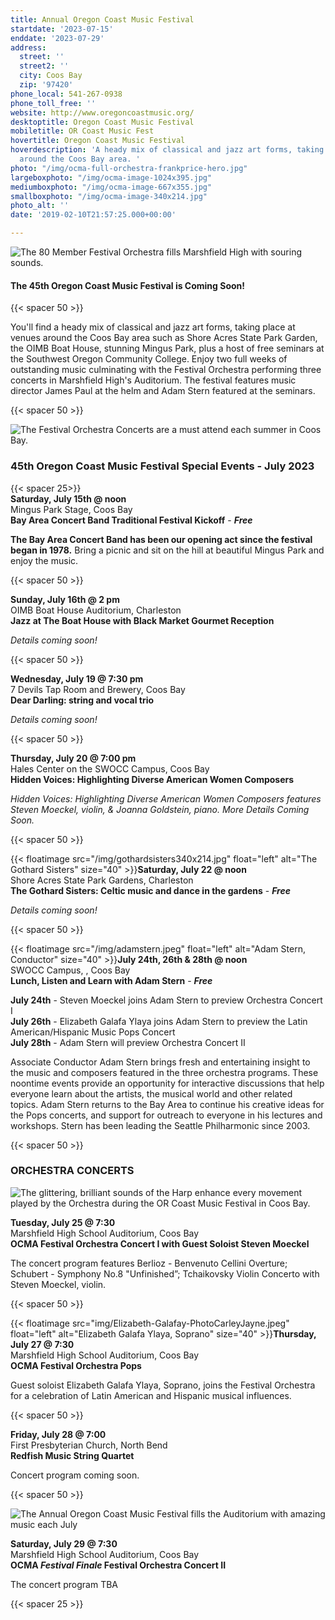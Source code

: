 ```yaml
---
title: Annual Oregon Coast Music Festival
startdate: '2023-07-15'
enddate: '2023-07-29'
address:
  street: ''
  street2: ''
  city: Coos Bay
  zip: '97420'
phone_local: 541-267-0938
phone_toll_free: ''
website: http://www.oregoncoastmusic.org/
desktoptitle: Oregon Coast Music Festival
mobiletitle: OR Coast Music Fest
hovertitle: Oregon Coast Music Festival
hoverdescription: 'A heady mix of classical and jazz art forms, taking place at venues
  around the Coos Bay area. '
photo: "/img/ocma-full-orchestra-frankprice-hero.jpg"
largeboxphoto: "/img/ocma-image-1024x395.jpg"
mediumboxphoto: "/img/ocma-image-667x355.jpg"
smallboxphoto: "/img/ocma-image-340x214.jpg"
photo_alt: ''
date: '2019-02-10T21:57:25.000+00:00'

---
```

![The 80 Member Festival Orchestra fills Marshfield High with souring sounds.](/img/ocma-pops-concert-frankprice-web.jpg "The Annual Oregon Coast Music Festival in Coos Bay - Photo by Frank Price")

#### **The 45th Oregon Coast Music Festival is Coming Soon!**

{{< spacer 50 >}}

You'll find a heady mix of classical and jazz art forms, taking place at venues around the Coos Bay area such as Shore Acres State Park Garden, the OIMB Boat House, stunning Mingus Park, plus a host of free seminars at the Southwest Oregon Community College. Enjoy two full weeks of outstanding music culminating with the Festival Orchestra performing three concerts in Marshfield High's Auditorium. The festival features music director James Paul at the helm and Adam Stern featured at the seminars.

{{< spacer 50 >}}

![The Festival Orchestra Concerts are a must attend each summer in Coos Bay.](/img/ocma-orchestra-frankprice-web.jpg "The Oregon Coast Music Festival Orchestra - Photo by Frank Price")

### 45th Oregon Coast Music Festival Special Events - July 2023

{{< spacer 25>}}  
**Saturday, July 15th @ noon**  
Mingus Park Stage, Coos Bay  
**Bay Area Concert Band Traditional Festival Kickoff** - **_Free_**

**The Bay Area Concert Band has been our opening act since the festival began in 1978.** Bring a picnic and sit on the hill at beautiful Mingus Park and enjoy the music.

{{< spacer 50 >}}

**Sunday, July 16th @ 2 pm**  
OIMB Boat House Auditorium, Charleston  
**Jazz at The Boat House with Black Market Gourmet Reception**

_Details coming soon!_

{{< spacer 50 >}}

**Wednesday, July 19 @ 7:30 pm**  
7 Devils Tap Room and Brewery, Coos Bay  
**Dear Darling: string and vocal trio**

_Details coming soon!_

{{< spacer 50 >}}

**Thursday, July 20 @ 7:00 pm**  
Hales Center on the SWOCC Campus, Coos Bay  
**Hidden Voices: Highlighting Diverse American Women Composers**

_Hidden Voices: Highlighting Diverse American Women Composers features Steven Moeckel, violin, & Joanna Goldstein, piano. More Details Coming Soon._

{{< spacer 50 >}}

{{< floatimage src="/img/gothardsisters340x214.jpg" float="left" alt="The Gothard Sisters" size="40" >}}**Saturday, July 22 @ noon**  
Shore Acres State Park Gardens, Charleston  
**The Gothard Sisters: Celtic music and dance in the gardens** - **_Free_**

_Details coming soon!_

{{< spacer 50 >}}

{{< floatimage src="/img/adamstern.jpeg" float="left" alt="Adam Stern, Conductor" size="40" >}}**July 24th, 26th & 28th @ noon**  
SWOCC Campus, , Coos Bay  
**Lunch, Listen and Learn with Adam Stern** - **_Free_**

**July 24th** - Steven Moeckel joins Adam Stern to preview Orchestra Concert I  
**July 26th** - Elizabeth Galafa Ylaya joins Adam Stern to preview the Latin American/Hispanic Music Pops Concert  
**July 28th** - Adam Stern will preview Orchestra Concert II

Associate Conductor Adam Stern brings fresh and entertaining insight to the music and composers featured in the three orchestra programs. These noontime events provide an opportunity for interactive discussions that help everyone learn about the artists, the musical world and other related topics. Adam Stern returns to the Bay Area to continue his creative ideas for the Pops concerts, and support for outreach to everyone in his lectures and workshops. Stern has been leading the Seattle Philharmonic since 2003.

{{< spacer 50 >}}

### ORCHESTRA CONCERTS

![The glittering, brilliant sounds of the Harp enhance every movement played by the Orchestra during the OR Coast Music Festival in Coos Bay.](/img/ocma-harpist-frankprice-web.jpg "The Orchestra features the glittering sounds of the harp - Photo by Frank Price")

**Tuesday, July 25 @ 7:30**  
Marshfield High School Auditorium, Coos Bay  
**OCMA Festival Orchestra Concert I with Guest Soloist Steven Moeckel**

The concert program features Berlioz - Benvenuto Cellini Overture; Schubert - Symphony No.8 "Unfinished”; Tchaikovsky Violin Concerto with Steven Moeckel, violin.

{{< spacer 50 >}}

{{< floatimage src="img/Elizabeth-Galafay-PhotoCarleyJayne.jpeg" float="left" alt="Elizabeth Galafa Ylaya, Soprano" size="40" >}}**Thursday, July 27 @ 7:30**  
Marshfield High School Auditorium, Coos Bay  
**OCMA Festival Orchestra Pops**

Guest soloist Elizabeth Galafa Ylaya, Soprano, joins the Festival Orchestra for a celebration of Latin American and Hispanic musical influences.

{{< spacer 50 >}}

**Friday, July 28 @ 7:00**  
First Presbyterian Church, North Bend  
**Redfish Music String Quartet**

Concert program coming soon.

{{< spacer 50 >}}

![The Annual Oregon Coast Music Festival fills the Auditorium with amazing music each July](/img/ocma-cellist-frankprice-web.jpg "The Annual Oregon Coast Music Festival fills the Auditorium with amazing music each July - Photo by Frank Price")

**Saturday, July 29 @ 7:30**  
Marshfield High School Auditorium, Coos Bay  
**OCMA _Festival Finale_ Festival Orchestra Concert II**

The concert program TBA

{{< spacer 25 >}}